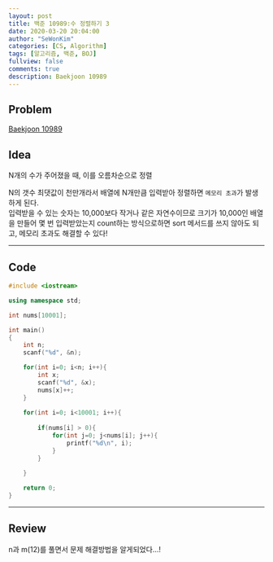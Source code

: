 ```yaml
---
layout: post
title: 백준 10989:수 정렬하기 3
date: 2020-03-20 20:04:00
author: "SeWonKim"
categories: [CS, Algorithm]
tags: [알고리즘, 백준, BOJ]
fullview: false
comments: true
description: Baekjoon 10989
---
```


## Problem

[Baekjoon 10989](https://www.acmicpc.net/problem/10989) 




## Idea

N개의 수가 주어졌을 때, 이를 오름차순으로 정렬

N의 갯수 최댓값이 천만개라서 배열에 N개만큼 입력받아 정렬하면 `메모리 초과`가 발생하게 된다.       
입력받을 수 있는 숫자는 10,000보다 작거나 같은 자연수이므로 크기가 10,000인 배열을 만들어 몇 번 입력받았는지 count하는 방식으로하면 sort 메서드를 쓰지 않아도 되고, 메모리 초과도 해결할 수 있다!


---

## Code
```cpp
#include <iostream>

using namespace std;

int nums[10001];

int main()
{
	int n;
	scanf("%d", &n);

	for(int i=0; i<n; i++){
		int x;
		scanf("%d", &x);
		nums[x]++;
	}
		
	for(int i=0; i<10001; i++){
		
		if(nums[i] > 0){
			for(int j=0; j<nums[i]; j++){
				printf("%d\n", i);
			}
		}
		
	}

	return 0;
}
```
---

## Review

n과 m(12)를 풀면서 문제 해결방법을 알게되었다...! 
